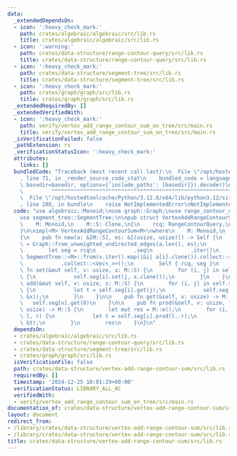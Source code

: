 ```yaml
---
data:
  _extendedDependsOn:
  - icon: ':heavy_check_mark:'
    path: crates/algebraic/algebraic/src/lib.rs
    title: crates/algebraic/algebraic/src/lib.rs
  - icon: ':warning:'
    path: crates/data-structure/range-contour-query/src/lib.rs
    title: crates/data-structure/range-contour-query/src/lib.rs
  - icon: ':heavy_check_mark:'
    path: crates/data-structure/segment-tree/src/lib.rs
    title: crates/data-structure/segment-tree/src/lib.rs
  - icon: ':heavy_check_mark:'
    path: crates/graph/graph/src/lib.rs
    title: crates/graph/graph/src/lib.rs
  _extendedRequiredBy: []
  _extendedVerifiedWith:
  - icon: ':heavy_check_mark:'
    path: verify/vertex_add_range_contour_sum_on_tree/src/main.rs
    title: verify/vertex_add_range_contour_sum_on_tree/src/main.rs
  _isVerificationFailed: false
  _pathExtension: rs
  _verificationStatusIcon: ':heavy_check_mark:'
  attributes:
    links: []
  bundledCode: "Traceback (most recent call last):\n  File \"/opt/hostedtoolcache/Python/3.12.8/x64/lib/python3.12/site-packages/onlinejudge_verify/documentation/build.py\"\
    , line 71, in _render_source_code_stat\n    bundled_code = language.bundle(stat.path,\
    \ basedir=basedir, options={'include_paths': [basedir]}).decode()\n          \
    \         ^^^^^^^^^^^^^^^^^^^^^^^^^^^^^^^^^^^^^^^^^^^^^^^^^^^^^^^^^^^^^^^^^^^^^^^^^^^^^^^^^\n\
    \  File \"/opt/hostedtoolcache/Python/3.12.8/x64/lib/python3.12/site-packages/onlinejudge_verify/languages/rust.py\"\
    , line 288, in bundle\n    raise NotImplementedError\nNotImplementedError\n"
  code: "use algebraic::Monoid;\nuse graph::Graph;\nuse range_contour_query::RangeContourQuery;\n\
    use segment_tree::SegmentTree;\n\npub struct VertexAddRangeContourSum<M>\nwhere\n\
    \    M: Monoid,\n    M::S: Clone,\n{\n    rcq: RangeContourQuery,\n    seg: Vec<SegmentTree<M>>,\n\
    }\n\nimpl<M> VertexAddRangeContourSum<M>\nwhere\n    M: Monoid,\n    M::S: Clone,\n\
    {\n    pub fn new(a: &[M::S], es: &[(usize, usize)]) -> Self {\n        let g\
    \ = Graph::from_unweighted_undirected_edges(a.len(), es);\n        let rcq = RangeContourQuery::new(&g);\n\
    \        let seg = rcq\n            .seq\n            .iter()\n            .map(|v|\
    \ SegmentTree::<M>::from(v.iter().map(|&i| a[i].clone()).collect::<Vec<_>>()))\n\
    \            .collect::<Vec<_>>();\n        Self { rcq, seg }\n    }\n\n    pub\
    \ fn set(&mut self, v: usize, x: M::S) {\n        for (i, j) in self.rcq.point(v)\
    \ {\n            self.seg[i].set(j, x.clone());\n        }\n    }\n\n    pub fn\
    \ add(&mut self, v: usize, x: M::S) {\n        for (i, j) in self.rcq.point(v)\
    \ {\n            let t = self.seg[i].get(j);\n            self.seg[i].set(j, M::op(&t,\
    \ &x));\n        }\n    }\n\n    pub fn get(&self, v: usize) -> M::S {\n     \
    \   self.seg[v].get(0)\n    }\n\n    pub fn prod(&self, v: usize, l: usize, r:\
    \ usize) -> M::S {\n        let mut res = M::e();\n        for (i, l, r) in self.rcq.range(v,\
    \ l, r) {\n            let t = self.seg[i].prod(l..r);\n            res = M::op(&res,\
    \ &t);\n        }\n        res\n    }\n}\n"
  dependsOn:
  - crates/algebraic/algebraic/src/lib.rs
  - crates/data-structure/range-contour-query/src/lib.rs
  - crates/data-structure/segment-tree/src/lib.rs
  - crates/graph/graph/src/lib.rs
  isVerificationFile: false
  path: crates/data-structure/vertex-add-range-contour-sum/src/lib.rs
  requiredBy: []
  timestamp: '2024-12-25 10:01:29+00:00'
  verificationStatus: LIBRARY_ALL_AC
  verifiedWith:
  - verify/vertex_add_range_contour_sum_on_tree/src/main.rs
documentation_of: crates/data-structure/vertex-add-range-contour-sum/src/lib.rs
layout: document
redirect_from:
- /library/crates/data-structure/vertex-add-range-contour-sum/src/lib.rs
- /library/crates/data-structure/vertex-add-range-contour-sum/src/lib.rs.html
title: crates/data-structure/vertex-add-range-contour-sum/src/lib.rs
---
```


